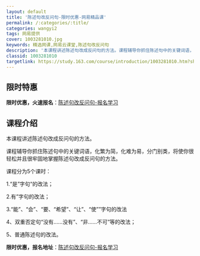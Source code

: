 ```yaml
---
layout: default
title: '陈述句改反问句-限时优惠-网易精品课'
permalink: /:categories/:title/
categories: wangyi2
tags: 网易提供
cover: 1003281010.jpg
keywords: 精选网课,网易云课堂,陈述句改反问句
description: '本课程讲述陈述句改成反问句的方法。课程辅导你抓住陈述句中的关键词语，化繁为简，化难为易，分门别类，将使你很轻松并且很牢固'
classid: 1003281010
targetlink: https://study.163.com/course/introduction/1003281010.htm?share=1&shareId=1025206652&utm_campaign=share&utm_medium=iphoneShare&utm_source=&utm_u=1025206652
---
```


## 限时特惠

**限时优惠，火速报名**：[陈述句改反问句-报名学习](https://study.163.com/course/introduction/1003281010.htm?share=1&shareId=1025206652&utm_campaign=share&utm_medium=iphoneShare&utm_source=&utm_u=1025206652)

## 课程介绍

本课程讲述陈述句改成反问句的方法。

课程辅导你抓住陈述句中的关键词语，化繁为简，化难为易，分门别类，将使你很轻松并且很牢固地掌握陈述句改成反问句的方法。

课程分为5个课时：

1.“是”字句“的改法；

2.有”字句的改法；

3.“能”、“会”、“要、“希望”、“让”、“使””字句的改法

4、双重否定句“没有……没有”、“非……不可”等的改法；

5、普通陈述句的改法。

**限时优惠，报名地址**：[陈述句改反问句-报名学习](https://study.163.com/course/introduction/1003281010.htm?share=1&shareId=1025206652&utm_campaign=share&utm_medium=iphoneShare&utm_source=&utm_u=1025206652)

